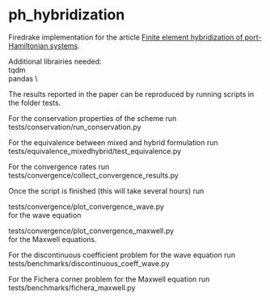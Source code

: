 # ph_hybridization
Firedrake implementation for the article [Finite element hybridization of port-Hamiltonian systems](https://arxiv.org/abs/2302.06239).

Additional librairies needed: \
tqdm \
pandas \

The results reported in the paper can be reproduced by running scripts in the folder tests. 


For the conservation properties of the scheme run \
tests/conservation/run_conservation.py 


For the equivalence between mixed and hybrid formulation run \
tests/equivalence_mixedhybrid/test_equivalence.py 


For the convergence rates run \
tests/convergence/collect_convergence_results.py 

Once the script is finished (this will take several hours) run 

tests/convergence/plot_convergence_wave.py \
for the wave equation

tests/convergence/plot_convergence_maxwell.py \
for the Maxwell equations. 


For the discontinuous coefficient problem for the wave equation run \
tests/benchmarks/discontinuous_coeff_wave.py 


For the Fichera corner problem for the Maxwell equation run \
tests/benchmarks/fichera_maxwell.py
